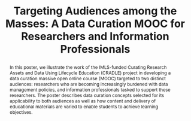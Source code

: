 ---
abstract: 'In this poster, we illustrate the work of the IMLS-funded Curating Research
  Assets and Data Using Lifecycle Education (CRADLE) project in developing a data
  curation massive open online course (MOOC) targeted to two distinct audiences: researchers
  who are becoming increasingly burdened with data management policies, and information
  professionals tasked to support these researchers. The poster describes data curation
  concepts selected for its applicability to both audiences as well as how content
  and delivery of educational materials are varied to enable students to achieve learning
  objectives.'
creators:
- Tibbo, Helen
- Christian, Thu-Mai
- Goatley, Rachel
date: null
document_url: https://services.phaidra.univie.ac.at/api/object/o:429607/download
grand_parent: iPRES
institutions: []
keywords:
- massive open online courses
- moocs
- data curation
- data management
- training
- education
landing_page_url: https://phaidra.univie.ac.at/o:429607
language: eng
layout: publication
license: CC BY 4.0 International
notes_url: null
parent: iPRES 2015
publication_type: poster
size: 407692
slides_url: null
source_name: iPRES
title: 'Targeting Audiences among the Masses: A Data Curation MOOC for Researchers
  and Information Professionals'
year: 2015
---
